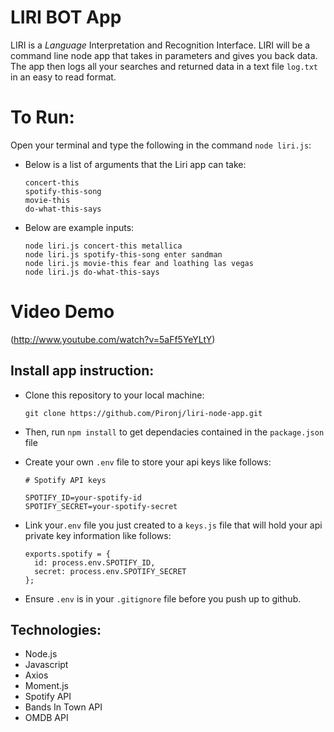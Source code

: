 # LIRI BOT App
LIRI is a _Language_ Interpretation and Recognition Interface. LIRI will be a command line node app that takes in parameters and gives you back data.  The app then logs all your searches and returned data in a text file `log.txt` in an easy to read format.

# To Run:
Open your terminal and type the following in the command `node liri.js`:
  * Below is a list of arguments that the Liri app can take:
    ```
    concert-this
    spotify-this-song
    movie-this
    do-what-this-says
    ```
  * Below are example inputs:
    ```
    node liri.js concert-this metallica
    node liri.js spotify-this-song enter sandman
    node liri.js movie-this fear and loathing las vegas
    node liri.js do-what-this-says
    ```
# Video Demo
(http://www.youtube.com/watch?v=5aFf5YeYLtY)

## Install app instruction:

  * Clone this repository to your local machine: 
    ```
    git clone https://github.com/Pironj/liri-node-app.git
    ```
  * Then, run `npm install` to get dependacies contained in the `package.json` file
  

  * Create your own `.env` file to store your api keys like follows:
    ```
    # Spotify API keys

    SPOTIFY_ID=your-spotify-id
    SPOTIFY_SECRET=your-spotify-secret
    ```
  * Link your`.env` file you just created to a `keys.js` file that will hold your api private key information like follows:
    ```
    exports.spotify = {
      id: process.env.SPOTIFY_ID,
      secret: process.env.SPOTIFY_SECRET
    };
    ```
  * Ensure `.env` is in your `.gitignore` file before you push up to github.
  
## Technologies:
  * Node.js
  * Javascript
  * Axios
  * Moment.js
  * Spotify API
  * Bands In Town API
  * OMDB API
  